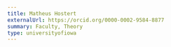 ```yaml
---
title: Matheus Hostert
externalUrl: https://orcid.org/0000-0002-9584-8877
summary: Faculty, Theory
type: universityofiowa
---
```

